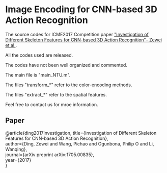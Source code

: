 # Image Encoding for CNN-based 3D Action Recognition
The source codes for ICME2017 Competition paper ["Investigation of Different Skeleton Features for CNN-based 3D Action Recognition"- Zewei et al.](https://arxiv.org/abs/1705.00835).


All the codes used are released. 

The codes have not been well organized and commented.

The main file is "main_NTU.m".

The files "transform_*" refer to the color-encoding methods.

The files "extract_*" refer to the spatial features.

Feel free to contact us for mroe information.


## Paper
@article{ding2017investigation,
  title={Investigation of Different Skeleton Features for CNN-based 3D Action Recognition},  
  author={Ding, Zewei and Wang, Pichao and Ogunbona, Philip O and Li, Wanqing},  
  journal={arXiv preprint arXiv:1705.00835},  
  year={2017}  
}

